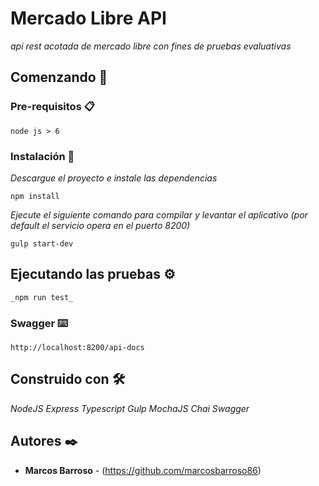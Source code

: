 # Mercado Libre API

_api rest acotada de mercado libre con fines de pruebas evaluativas_

## Comenzando 🚀

### Pre-requisitos 📋

```
node js > 6
```

### Instalación 🔧

_Descargue el proyecto e instale las dependencias_

```
npm install
```

_Ejecute el siguiente comando para compilar y levantar el aplicativo (por default el servicio opera en el puerto 8200)_

```
gulp start-dev
```

## Ejecutando las pruebas ⚙️

```
_npm run test_
```

### Swagger ⌨️
```
http://localhost:8200/api-docs
```
## Construido con 🛠️

_NodeJS_
_Express_
_Typescript_
_Gulp_
_MochaJS_
_Chai_
_Swagger_


## Autores ✒️

* **Marcos Barroso** - (https://github.com/marcosbarroso86)
